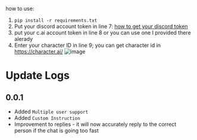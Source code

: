 how to use:
1. `pip install -r requirements.txt`
2. Put your discord account token in line 7: [how to get your discord token](https://gist.github.com/MarvNC/e601f3603df22f36ebd3102c501116c6)
3. put your c.ai account token in line 8 or you can use one I provided there alerady
4. Enter your character ID in line 9; you can get character id in https://character.ai/
![image](https://github.com/user-attachments/assets/430b9ea9-c28a-4c6a-a4fe-57a6260fa743)


# Update Logs
## 0.0.1
* Added `Multiple user support`
* Added `Custom Instruction`
* Improvement to replies - it will now accurately reply to the correct person if the chat is going too fast
